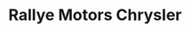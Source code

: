 ---
title: "Rallye Motors Chrysler"
url: /moncton/rallye-motors-chrysler-morton-avenue/
shop: car
---